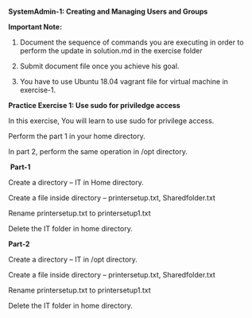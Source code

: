**SystemAdmin-1: Creating and Managing Users and Groups**

**Important Note:**

1) Document the sequence of commands you are executing in order to perform the update in solution.md in the exercise folder​

2) Submit document file once you achieve his goal.​

3) You have to use Ubuntu 18.04 vagrant file for virtual machine in exercise-1.
​

**Practice Exercise 1: Use sudo for priviledge access**​


In this exercise, You will learn to use sudo for privilege access. 

Perform the part 1 in your home directory. 

In part 2, perform the same operation in /opt directory.​

​
**Part-1​**

Create a directory – IT in Home directory.​

Create a file inside directory – printersetup.txt, Sharedfolder.txt​

Rename printersetup.txt to printersetup1.txt​

Delete the IT folder in home directory.​

**Part-2​**

Create a directory – IT in /opt directory.​

Create a file inside directory – printersetup.txt, Sharedfolder.txt​

Rename printersetup.txt to printersetup1.txt​

Delete the IT folder in home directory.
​
